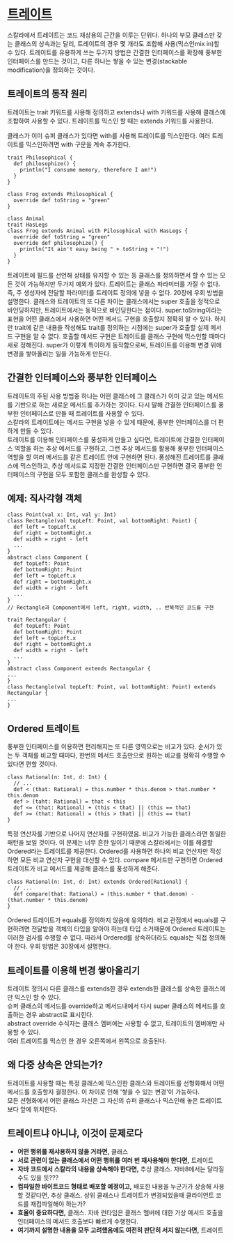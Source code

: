 # [트레이트](https://github.com/mini666/scala-edu/blob/master/src/main/scala/edu/scala/ch12/Trait.scala)
스칼라에서 트레이트는 코드 재상용의 근간을 이루는 단위다. 하나의 부모 클래스만 갖는 클래스의 상속과는 달리, 
트레이트의 경우 몇 개라도 조합해 사용(믹스인mix in)할 수 있다.
트레이트를 유용하게 쓰는 두가지 방법은 간결한 인터페이스를 확장해 풍부한 인터페이스를 만드는 것이고, 
다른 하나는 쌓을 수 있는 변경(stackable modification)을 정의하는 것이다.

## 트레이트의 동작 원리
트레이트는 trait 키워드를 사용해 정의하고 extends나 with 키워드를 사용해 클래스에 조합하여 사용할 수 있다. 
트레이트를 믹스인 할 때는 extends 키워드를 사용한다.

클래스가 이미 슈퍼 클래스가 있다면 with를 사용해 트레이트를 믹스인한다. 여러 트레이트를 믹스인하려면 with 구문을 계속 추가한다.
```aidl
trait Philosophical {
  def philosophize() {
    println("I consume memory, therefore I am!")
  }
}

class Frog extends Philosophical {
  override def toString = "green"
}

class Animal
trait HasLegs
class Frog extends Animal with Pilosophical with HasLegs {
  override def toString = "green"
  override def philosophize() {
    println("It ain't easy being " + toString + "!")
  }
}

```
트레이트에 필드를 선언해 상태를 유지할 수 있는 등 클래스를 정의하면서 할 수 있는 모든 것이 가능하지만 두가지 예외가 있다. 
트레이트는 클래스 파라미터를 가질 수 없다. 즉, 주 생성자에 전달할 파라미터를 트레이트 정의에 넣을 수 없다. 20장에 우회 방법을 설명한다.
클래스와 트레이트의 또 다른 차이는 클래스에서는 super 호출을 정적으로 바인딩하지만, 트레이트에서는 동적으로 바인딩한다는 점이다.
super.toString이라는 표현을 어떤 클래스에서 사용하면 어떤 메서드 구현을 호출할지 정확히 알 수 있다. 하지만 trait에 같은 내용을 작성해도
trait를 정의하는 시점에는 super가 호출할 실제 메서드 구현을 알 수 없다. 호출할 메서드 구현은 트레이트를 클래스 구현에 믹스인할 때마다
새로 정해진다. super가 이렇게 특이하게 동작함으로써, 트레이트를 이용해 변경 위에 변경을 쌓아올리는 일을 가능하게 만든다.

## 간결한 인터페이스와 풍부한 인터페이스
트레이트의 주된 사용 방법중 하나는 어떤 클래스에 그 클래스가 이미 갖고 있는 메서드를 기반으로 하는 새로운 메서드를 추가하는 것이다. 
다시 말해 간결한 인터페이스를 풍부한 인터페이스로 만들 때 트레이트를 사용할 수 있다.  
스칼라의 트레이트에는 메서드 구현을 넣을 수 있게 때문에, 풍부한 인터페이스를 더 편하게 만들 수 있다.  
트레이트를 이용해 인터페이스를 풍성하게 만들고 싶다면, 트레이트에 간결한 인터페이스 역할을 하는 추상 메서드를 구현하고, 그런 추상 메서드를
활용해 풍부한 인터페이스 역할을 할 여러 메서드를 같은 트레이트 안에 구현하면 된다. 풍성해진 트레이트를 클래스에 믹스인하고, 추상 메서드로
지정한 간결한 인터페이스만 구현하면 결국 풍부한 인터페이스의 구현을 모두 포함한 클래스를 완성할 수 있다.

## 예제: 직사각형 객체
```aidl
class Point(val x: Int, val y: Int)
class Rectangle(val topLeft: Point, val bottomRight: Point) {
  def left = topLeft.x
  def right = bottomRight.x
  def width = right - left
  ...
}
abstract class Component {
  def topLeft: Point
  def bottomRight: Point
  def left = topLeft.x
  def right = bottomRight.x
  def width = right - left
  ...
}
// Rectangle과 Component에서 left, right, width, .. 반복적인 코드를 구현

trait Rectangular {
  def topLeft: Point
  def bottomRight: Point
  def left = topLeft.x
  def right = bottomRight.x
  def width = right - left
  ...
}
abstract class Component extends Rectangular {
...
}
class Rectangle(val topLeft: Point, val bottomRight: Point) extends Rectangular {
...
}
```

## Ordered 트레이트
풍부한 인터페이스를 이용하면 편리해지는 또 다른 영역으로는 비교가 있다. 
순서가 있는 두 객체를 비교할 때마다, 한번의 메서드 호출만으로 원하는 비교를 정확히 수행할 수 있다면 편할 것이다.
```aidl
class Rational(n: Int, d: Int) {
  // ...
  def < (that: Rational) = this.number * this.denom > that.number * this.denom
  def > (taht: Rational) = that < this
  def <= (that: Rational) + (this < that) || (this == that)
  def >= (that: Rational) = (this > that) || (this == that)
}
```
특정 연산자를 기반으로 나머지 연산자를 구현하였음. 비교가 가능한 클래스라면 동일한 패턴을 보일 것이다.
이 문제는 너무 흔한 일이기 때문에 스칼라에서는 이를 해결할 Ordered라는 트레이트를 제공한다.
Ordered를 사용하면 하나의 비교 연산자만 작성하면 모든 비교 연산자 구현을 대신할 수 있다. 
compare 메서드만 구현하면 Ordered 트레이트가 비교 메서드를 제공해 클래스를 풍성하게 해준다.
```aidl
class Rational(n: Int, d: Int) extends Ordered[Rational] {
  // ...
  def compare(that: Rational) = (this.number * that.denom) - (that.number * this.denom)
}
```
Ordered 트레이트가 equals를 정의하지 않음에 유의하라. 
비교 관점에서 equals를 구현하려면 전달받을 객체의 타입을 알아야 하는데 타입 소거때문에 Ordered 트레이트는 
이러한 검사를 수행할 수 없다. 따라서 Ordered를 상속하더라도 equals는 직접 정의해야 한다. 우회 방법은 30장에서 설명한다.

## 트레이트를 이용해 변경 쌓아올리기
트레이트 정의시 다른 클래스를 extends한 경우 extends한 클래스를 상속한 클래스에만 믹스인 할 수 있다.  
슈퍼 클래스의 메서드를 override하고 메서드내에서 다시 super 클래스의 메서드를 호출하는 경우 abstract로 표시힌다.  
abstract override 수식자는 클래스 멤버에는 사용할 수 없고, 트레이트의 멤버에만 사용할 수 있다.  
여러 트레이트를 믹스인 한 경우 오른쪽에서 왼쪽으로 호출된다.

## 왜 다중 상속은 안되는가?
트레이트를 사용할 때는 특정 클래스에 믹스인한 클래스와 트레이트를 선형화해서 어떤 메서드를 호출할지 결정한다. 
이 차이로 인해 '쌓을 수 있는 변경'이 가능하다.  
모든 션형화에서 어떤 클래스 자신은 그 자신의 슈퍼 클래스나 믹스인해 놓은 트레이트보다 앞에 위치한다.

## 트레이트냐 아니냐, 이것이 문제로다
* **어떤 행위를 재샤용하지 않을 거라면,** 클래스
* **서로 관련이 없는 클래스에서 어떤 행위를 여러 번 재사용해야 한다면,** 트레이트
* **자바 코드에서 스칼라의 내용을 상속해야 한다면,** 추상 클래스. 자바8에서는 달라질수도 있을 듯???
* **컴파일한 바이트코드 형태로 배포할 예정이고,** 배포한 내용을 누군가가 상송해 사용할 것같다면, 추상 클래스. 
상위 클래스나 트레이트가 변경되었을때 클라이언트 코드를 재컴파일해야 하는가?
* **효율이 중요하다면,** 클래스. 자바 런타임은 클래스 멤버에 대한 가상 메서드 호출을 인터페이스의 메서드 호출보다 빠르게 수행한다.
* **여기까지 설명한 내용을 모두 고려했음에도 여전히 판단히 서지 않는다면,** 트레이트
